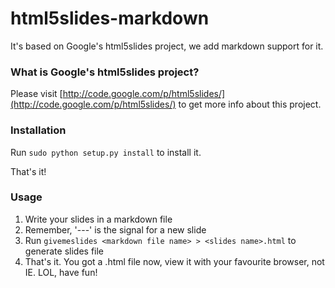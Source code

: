 html5slides-markdown
====================

It's based on Google's html5slides project, we add markdown support for it.

### What is Google's html5slides project?

Please visit \[http://code.google.com/p/html5slides/](http://code.google.com/p/html5slides/) to get more info about this project.

### Installation

Run `sudo python setup.py install` to install it.

That's it!

### Usage

1. Write your slides in a markdown file
2. Remember, '---' is the signal for a new slide
3. Run `givemeslides <markdown file name> > <slides name>.html` to generate slides file
4. That's it. You got a .html file now, view it with your favourite browser, not IE. LOL, have fun!
